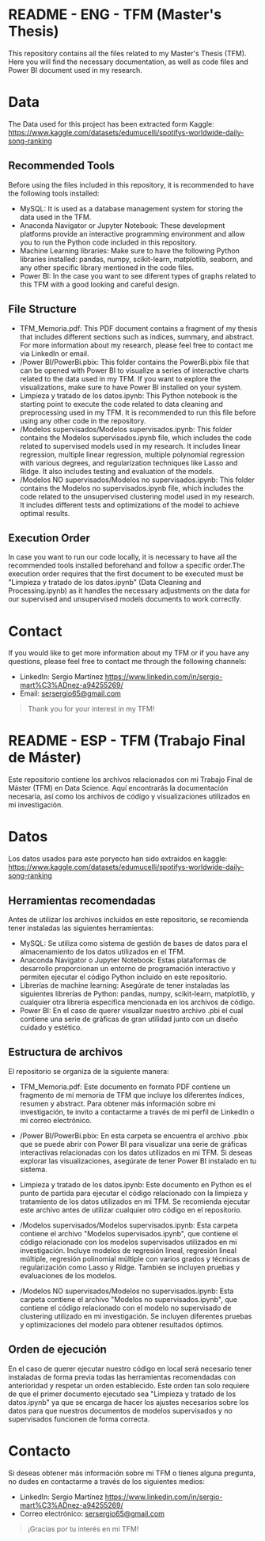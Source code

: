 # README - ENG -  TFM (Master's Thesis)
This repository contains all the files related to my Master's Thesis (TFM). Here you will find the necessary documentation, as well as code files and Power BI document used in my research.

# Data 
The Data used for this project has been extracted form Kaggle: https://www.kaggle.com/datasets/edumucelli/spotifys-worldwide-daily-song-ranking

## Recommended Tools

Before using the files included in this repository, it is recommended to have the following tools installed:

- MySQL: It is used as a database management system for storing the data used in the TFM.
- Anaconda Navigator or Jupyter Notebook: These development platforms provide an interactive programming environment and allow you to run the Python code included in this repository.
- Machine Learning libraries: Make sure to have the following Python libraries installed: pandas, numpy, scikit-learn, matplotlib, seaborn, and any other specific library mentioned in the code files.
- Power BI: In the case you want to see diferent types of graphs related to this TFM with a good looking and careful design.

## File Structure

- TFM_Memoria.pdf: This PDF document contains a fragment of my thesis that includes different sections such as indices, summary, and abstract. For more information about my research, please feel free to contact me via LinkedIn or email.
- /Power BI/PowerBi.pbix: This folder contains the PowerBi.pbix file that can be opened with Power BI to visualize a series of interactive charts related to the data used in my TFM. If you want to explore the visualizations, make sure to have Power BI installed on your system.
- Limpieza y tratado de los datos.ipynb: This Python notebook is the starting point to execute the code related to data cleaning and preprocessing used in my TFM. It is recommended to run this file before using any other code in the repository.
- /Modelos supervisados/Modelos supervisados.ipynb: This folder contains the Modelos supervisados.ipynb file, which includes the code related to supervised models used in my research. It includes linear regression, multiple linear regression, multiple polynomial regression with various degrees, and regularization techniques like Lasso and Ridge. It also includes testing and evaluation of the models.
- /Modelos NO supervisados/Modelos no supervisados.ipynb: This folder contains the Modelos no supervisados.ipynb file, which includes the code related to the unsupervised clustering model used in my research. It includes different tests and optimizations of the model to achieve optimal results.

## Execution Order 
In case you want to run our code locally, it is necessary to have all the recommended tools installed beforehand and follow a specific order.The execution order requires that the first document to be executed must be "Limpieza y tratado de los datos.ipynb" (Data Cleaning and Processing.ipynb) as it handles the necessary adjustments on the data for our supervised and unsupervised models documents to work correctly.

# Contact
If you would like to get more information about my TFM or if you have any questions, please feel free to contact me through the following channels:

- LinkedIn: Sergio Martínez https://www.linkedin.com/in/sergio-mart%C3%ADnez-a94255269/
- Email: sersergio65@gmail.com
> Thank you for your interest in my TFM!



# README - ESP -  TFM (Trabajo Final de Máster)
Este repositorio contiene los archivos relacionados con mi Trabajo Final de Máster (TFM) en Data Science. Aquí encontrarás la documentación necesaria, así como los archivos de código y visualizaciones utilizados en mi investigación.

# Datos 
Los datos usados para este poryecto han sido extraidos en kaggle: https://www.kaggle.com/datasets/edumucelli/spotifys-worldwide-daily-song-ranking

## Herramientas recomendadas
Antes de utilizar los archivos incluidos en este repositorio, se recomienda tener instaladas las siguientes herramientas:

- MySQL: Se utiliza como sistema de gestión de bases de datos para el almacenamiento de los datos utilizados en el TFM.
- Anaconda Navigator o Jupyter Notebook: Estas plataformas de desarrollo proporcionan un entorno de programación interactivo y permiten ejecutar el código Python incluido en este repositorio.
- Librerías de machine learning: Asegúrate de tener instaladas las siguientes librerías de Python: pandas, numpy, scikit-learn, matplotlib, y cualquier otra librería específica mencionada en los archivos de código.
- Power BI: En el caso de querer visualizar nuestro archivo .pbi el cual contiene una serie de gráficas de gran utilidad junto con un diseño cuidado y estético.

## Estructura de archivos

El repositorio se organiza de la siguiente manera:

- TFM_Memoria.pdf: Este documento en formato PDF contiene un fragmento de mi memoria de TFM que incluye los diferentes índices, resumen y abstract. Para obtener más información sobre mi investigación, te invito a contactarme a través de mi perfil de LinkedIn o mi correo electrónico.

- /Power BI/PowerBi.pbix: En esta carpeta se encuentra el archivo .pbix que se puede abrir con Power BI para visualizar una serie de gráficas interactivas relacionadas con los datos utilizados en mi TFM. Si deseas explorar las visualizaciones, asegúrate de tener Power BI instalado en tu sistema.

- Limpieza y tratado de los datos.ipynb: Este documento en Python es el punto de partida para ejecutar el código relacionado con la limpieza y tratamiento de los datos utilizados en mi TFM. Se recomienda ejecutar este archivo antes de utilizar cualquier otro código en el repositorio.

- /Modelos supervisados/Modelos supervisados.ipynb: Esta carpeta contiene el archivo "Modelos supervisados.ipynb", que contiene el código relacionado con los modelos supervisados utilizados en mi investigación. Incluye modelos de regresión lineal, regresión lineal múltiple, regresión polinomial múltiple con varios grados y técnicas de regularización como Lasso y Ridge. También se incluyen pruebas y evaluaciones de los modelos.

- /Modelos NO supervisados/Modelos no supervisados.ipynb: Esta carpeta contiene el archivo "Modelos no supervisados.ipynb", que contiene el código relacionado con el modelo no supervisado de clustering utilizado en mi investigación. Se incluyen diferentes pruebas y optimizaciones del modelo para obtener resultados óptimos.

## Orden de ejecución 
En el caso de querer ejecutar nuestro código en local será necesario tener instaladas de forma previa todas las herramientas recomendadas con anterioridad y respetar un orden establecido.
Este orden tan solo requiere de que el primer documento ejecutado sea "Limpieza y tratado de los datos.ipynb" ya que se encarga de hacer los ajustes necesarios sobre los datos para que nuestros documentos de modelos supervisados y no supervisados funcionen de forma correcta.

# Contacto
Si deseas obtener más información sobre mi TFM o tienes alguna pregunta, no dudes en contactarme a través de los siguientes medios:

- LinkedIn: Sergio Martínez https://www.linkedin.com/in/sergio-mart%C3%ADnez-a94255269/
- Correo electrónico: sersergio65@gmail.com
> ¡Gracias por tu interés en mi TFM!
